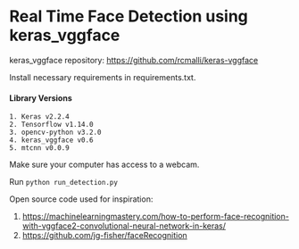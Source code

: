 # Real Time Face Detection using keras_vggface

keras_vggface repository: https://github.com/rcmalli/keras-vggface

Install necessary requirements in requirements.txt. 
#### Library Versions
    1. Keras v2.2.4
    2. Tensorflow v1.14.0
    3. opencv-python v3.2.0
    4. keras_vggface v0.6
    5. mtcnn v0.0.9

Make sure your computer has access to a webcam.

Run `python run_detection.py`

Open source code used for inspiration: 

1. https://machinelearningmastery.com/how-to-perform-face-recognition-with-vggface2-convolutional-neural-network-in-keras/
2. https://github.com/jg-fisher/faceRecognition

